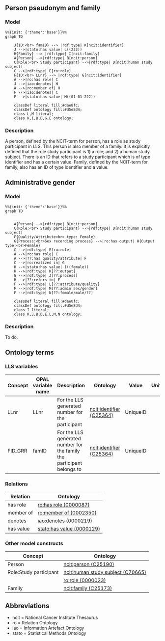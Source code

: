 ## Person pseudonym and family
### Model

```mermaid
%%{init: {'theme':'base'}}%%
graph TD
   
    J{ID:<br> famID} --> |rdf:type| K[ncit:identifier]
    J -->|stato:has value| L((233))
    H{Family} --> |rdf:type| I[ncit:family]
    A{Person} -->|rdf:type| B[ncit:person]
    C{Role:<br> Study participant} -->|rdf:type| D[ncit:human study subject]
    C -->|rdf:type| E[ro:role]
    F{ID:<br> LLnr} --> |rdf:type| G[ncit:identifier]
    A -->|ro:has role| C
    J -->|iao:denotes| H
    A -->|ro:member of| H
    F -->|iao:denotes| C
    F -->|stato:has value| M((01-01-222))
    
    classDef literal fill:#dae8fc;
    classDef ontology fill:#d5e8d4;
    class L,M literal;
    class K,I,B,D,G,E ontology;
 ```

### Description
A person, defined by the NCIT-term for person, has a role as study participant in LLS. This person is also member of a family. It is explicitly defined that the role study participant is 1) a role; and 2) a human study subject.
There is an ID that refers to a study participant which is of type identifier and has a certain value. Family, defined by the NCIT-term for family, also has an ID of type identifier and a value.

## Administrative gender
### Model

```mermaid
%%{init: {'theme':'base'}}%%
graph TD
   
    
    A{Person} -->|rdf:type| B[ncit:person]
    C{Role:<br> Study participant} -->|rdf:type| D[ncit:human study subject]
    F{Quality/Attribute<br> type: Female}
    G{Process:<br>Sex recording process} -->|ro:has output| H{Output type:<br>Female}
    C -->|rdf:type| E[ro:role]
    A -->|ro:has role| C
    A -->|??:has quality/attribute| F
    C -->|ro:realized in| G
    H -->|stato:has value| I((female))
    H -->|rdf:type| K[??:output]
    G -->|rdf:type| J[??:process]
    H -->|??:refers to| F
    F -->|rdf:type| L[??:attribute/quality]
    F -->|rdf:type| M[??:admin sex/gender]
    F -->|rdf:type| N[??:female/male/??]
    
    classDef literal fill:#dae8fc;
    classDef ontology fill:#d5e8d4;
    class I literal;
    class K,J,B,D,E,L,M,N ontology;
 ```
 
 ### Description
 To do.
 
 ## Ontology terms
 ### LLS variables
| Concept          | OPAL variable name | Description                               	  | Ontology                                                                       | Value     | Units |
| ---------------- | ------------------ | ----------------------------------------------- | ------------------------------------------------------------------------------ | --------- | ----- |
| LLnr                   | LLnr               | For the LLS generated number for the participant            | [ncit:identifier (C25364)](http://purl.obolibrary.org/obo/NCIT_C25364)         | UniqueID  |       |
| FID_GRR                | famID              | For the LLS generated number for the family the participant belongs to                                 | [ncit:identifier (C25364)](http://purl.obolibrary.org/obo/NCIT_C25364)         | UniqueID  |       |


### Relations

| Relation          | Ontology |
| ---------------- | ------------------ | 
| has role               | [ro:has role (0000087)](http://purl.obolibrary.org/obo/RO_0000087)             |
| member of              | [ro:member of (0002350)](http://purl.obolibrary.org/obo/RO_0002350)            |
| denotes                | [iao:denotes (0000219)](http://purl.obolibrary.org/obo/IAO_0000219)            |
| has value              | [stato:has value (0000129)](http://purl.obolibrary.org/obo/STATO_0000129)      |

### Other model constructs

 | Concept          | Ontology |
| ---------------- | ------------------ |
| Person                 | [ncit:person (C25190)](http://purl.obolibrary.org/obo/NCIT_C25190)             |
| Role:Study participant | [ncit:human study subject (C70665)](http://purl.obolibrary.org/obo/NCIT_C70665)|
|                        | [ro:role (0000023)](http://purl.obolibrary.org/obo/BFO_0000023)                |
| Family                 | [ncit:family (C25173)](http://purl.obolibrary.org/obo/NCIT_C25173)             |

## Abbreviations
* ncit = National Cancer Institute Thesaurus
* ro = Relation Ontology
* iao = Information Artefact Ontology
* stato = Statistical Methods Ontology
